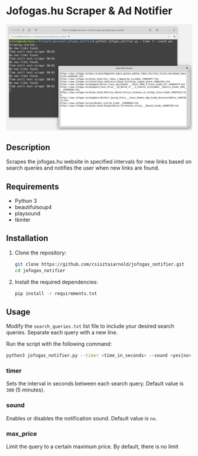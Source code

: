 # Jofogas.hu Scraper & Ad Notifier

![Translator CLI](jofogas_notifier.png)

## Description

Scrapes the jofogas.hu website in specified intervals for new links based on search queries and notifies the user when new links are found. 

## Requirements

- Python 3
- beautifulsoup4
- playsound
- tkinter

## Installation

1. Clone the repository:
    ```sh
    git clone https://github.com/csisztaiarnold/jofogas_notifier.git
    cd jofogas_notifier
    ```
2. Install the required dependencies:
    ```sh
    pip install -r requirements.txt
    ```

## Usage

Modify the `search_queries.txt` list file to include your desired search queries. Separate each query with a new line.

Run the script with the following command:
```sh
python3 jofogas_notifier.py --timer <time_in_seconds> --sound <yes|no> --max_price <max_price>
```

### timer

Sets the interval in seconds between each search query. Default value is `300` (5 minutes).

### sound

Enables or disables the notification sound. Default value is `no`.

### max_price

Limit the query to a certain maximum price. By default, there is no limit
